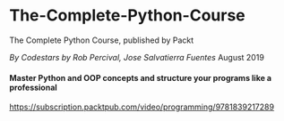 # The-Complete-Python-Course
The Complete Python Course, published by Packt

*By Codestars by Rob Percival, Jose Salvatierra Fuentes*
August 2019
#### Master Python and OOP concepts and structure your programs like a professional
https://subscription.packtpub.com/video/programming/9781839217289
